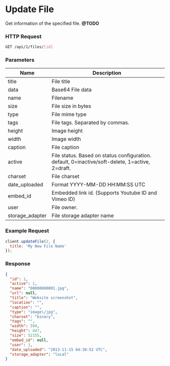 # Update File

Get information of the specified file. **@TODO**

### HTTP Request

```bash
GET /api/1/files/[id]
```

### Parameters

Name            | Description
--------------- | ------------
title           | File title
data            | Base64 File data
name            | Filename
size            | File size in bytes
type            | File mime type
tags            | File tags. Separated by commas.
height          | Image height
width           | Image width
caption         | File caption
active          | File status. Based on status configuration. default, 0=inactive/soft-delete, 1=active, 2=draft.
charset         | File charset
date_uploaded   | Format YYYY-MM-DD HH:MM:SS UTC
embed_id        | Embedded link id. (Supports Youtube ID and Vimeo ID)
user            | File owner.
storage_adapter | File storage adapter name

### Example Request
```javascript
client.updateFile(2, {
  title: 'My New File Name'
});
```

### Response

```json
{
  "id": 1,
  "active": 1,
  "name": "00000000001.jpg",
  "url": null,
  "title": "Website screenshot",
  "location": "",
  "caption": "",
  "type": "image\/jpg",
  "charset": "binary",
  "tags": "",
  "width": 594,
  "height": 447,
  "size": 52155,
  "embed_id": null,
  "user": 1,
  "date_uploaded": "2013-11-15 04:30:52 UTC",
  "storage_adapter": "local"
}
```
